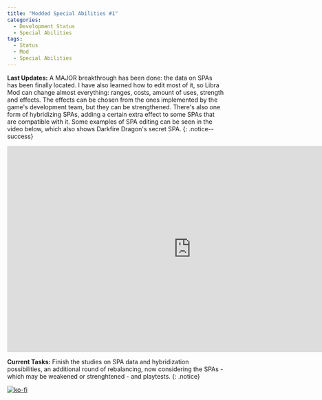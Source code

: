 ```yaml
---
title: "Modded Special Abilities #1"
categories:
  - Development Status
  - Special Abilities
tags:
  - Status
  - Mod
  - Special Abilities
---
```


**Last Updates:** A MAJOR breakthrough has been done: the data on SPAs has been finally located. I have also learned how to edit most of it, so Libra Mod can change almost everything: ranges, costs, amount of uses, strength and effects. The effects can be chosen from the ones implemented by the game's development team, but they can be strengthened. There's also one form of hybridizing SPAs, adding a certain extra effect to some SPAs that are compatible with it. Some examples of SPA editing can be seen in the video below, which also shows Darkfire Dragon's secret SPA.
{: .notice--success}

<iframe width="853" height="480" src="https://www.youtube.com/embed/Z1ytqhn2VCo" title="YouTube video player" frameborder="0" allow="accelerometer; autoplay; clipboard-write; encrypted-media; gyroscope; picture-in-picture" allowfullscreen></iframe>

**Current Tasks:** Finish the studies on SPA data and hybridization possibilities, an additional round of rebalancing, now considering the SPAs - which may be weakened or strenghtened - and playtests.
{: .notice}

[![ko-fi](https://ko-fi.com/img/githubbutton_sm.svg)](https://ko-fi.com/J3J146LLW)
